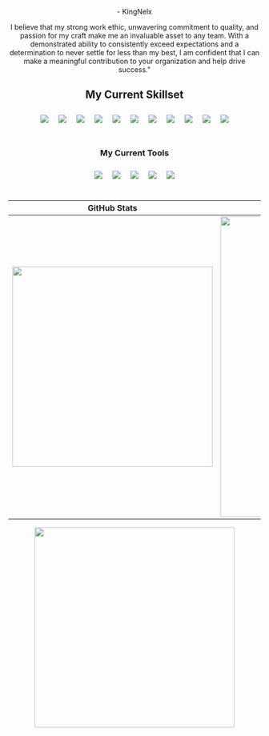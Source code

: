 <div align="center">
  <p>  - KingNelx  </p>
  I believe that my strong work ethic, unwavering commitment to quality, and passion for my craft make me an invaluable asset to any team. With a demonstrated ability to consistently exceed expectations and a determination to never settle for less than my best, I am confident that I can make a meaningful contribution to your organization and help drive success."
  </div>

<h2 align="center"> My Current Skillset </h2>
<div align="center" style="display:flex; flex-wrap:wrap; justify-content:center;">
  <img src="https://img.icons8.com/color/48/000000/html-5--v1.png" style="margin:10px;"/>
  <img src="https://img.icons8.com/color/48/000000/css3.png" style="margin:10px;"/>
  <img src="https://img.icons8.com/color/48/000000/javascript--v1.png" style="margin:10px;"/>
  <img src="https://img.icons8.com/color/48/000000/react-native.png" style="margin:10px;"/>
  <img src="https://img.icons8.com/color/48/000000/c-plus-plus-logo.png" style="margin:10px;"/>
  <img src="https://img.icons8.com/color/48/000000/java-coffee-cup-logo.png" style="margin:10px;"/>
  <img src="https://img.icons8.com/color/48/000000/spring-logo.png" style="margin:10px;"/>
  <img src="https://img.icons8.com/color/48/000000/python--v1.png" style="margin:10px;"/>
  <img src="https://img.icons8.com/color/48/000000/django.png" style="margin:10px;"/>
  <img src="https://img.icons8.com/color/48/000000/mongodb.png" style="margin:10px;"/>
    <img src="https://img.icons8.com/color/48/000000/mysql-logo.png" style="margin:10px;"/>
</div>
<br>
<h3 align="center"> My Current Tools </h3>
<div align="center" style="display:flex; flex-wrap:wrap; justify-content:center;">
<img src="https://img.icons8.com/fluent/48/000000/visual-studio-code-2019.png" style="margin:10px;"/>
<img src="https://img.icons8.com/color/48/000000/pycharm.png" style="margin:10px;"/>
<img src="https://img.icons8.com/color/48/000000/intellij-idea.png" style="margin:10px;"/>
<img src="https://img.icons8.com/color/48/000000/figma.png" style="margin:10px;"/>
<img src="https://img.icons8.com/color/48/000000/mysql.png" style="margin:10px;"/>
</div>
<br>

| GitHub Stats | Contributions | 
| --- | --- | 
| <img src="https://github-readme-stats.vercel.app/api?username=KingNelx&show_icons=true&theme=radical" width="400" /> | <img src="https://github-readme-streak-stats.herokuapp.com/?user=KingNelx" width="600" /> | 

<div align="center"><img src="https://github-readme-stats.vercel.app/api/top-langs/?username=KingNelx&langs_count=3&bg_color=45,e96443,904e95&title_color=fff&text_color=fff" width="400" /></div> 


